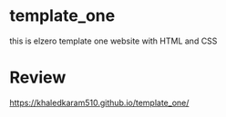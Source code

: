 # template_one
this is elzero template one website with HTML and CSS

# Review
https://khaledkaram510.github.io/template_one/
